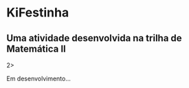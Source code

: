 <h1>KiFestinha</h1>
<h2>Uma atividade desenvolvida na trilha de Matemática II</h1>2>

Em desenvolvimento...
